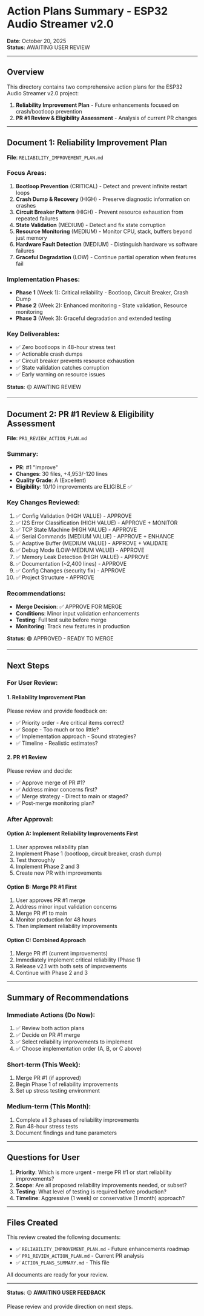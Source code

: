 # Action Plans Summary - ESP32 Audio Streamer v2.0

**Date**: October 20, 2025  
**Status**: AWAITING USER REVIEW  

---

## Overview

This directory contains two comprehensive action plans for the ESP32 Audio Streamer v2.0 project:

1. **Reliability Improvement Plan** - Future enhancements focused on crash/bootloop prevention
2. **PR #1 Review & Eligibility Assessment** - Analysis of current PR changes

---

## Document 1: Reliability Improvement Plan

**File**: `RELIABILITY_IMPROVEMENT_PLAN.md`

### Focus Areas:
1. **Bootloop Prevention** (CRITICAL) - Detect and prevent infinite restart loops
2. **Crash Dump & Recovery** (HIGH) - Preserve diagnostic information on crashes
3. **Circuit Breaker Pattern** (HIGH) - Prevent resource exhaustion from repeated failures
4. **State Validation** (MEDIUM) - Detect and fix state corruption
5. **Resource Monitoring** (MEDIUM) - Monitor CPU, stack, buffers beyond just memory
6. **Hardware Fault Detection** (MEDIUM) - Distinguish hardware vs software failures
7. **Graceful Degradation** (LOW) - Continue partial operation when features fail

### Implementation Phases:
- **Phase 1** (Week 1): Critical reliability - Bootloop, Circuit Breaker, Crash Dump
- **Phase 2** (Week 2): Enhanced monitoring - State validation, Resource monitoring
- **Phase 3** (Week 3): Graceful degradation and extended testing

### Key Deliverables:
- ✅ Zero bootloops in 48-hour stress test
- ✅ Actionable crash dumps
- ✅ Circuit breaker prevents resource exhaustion
- ✅ State validation catches corruption
- ✅ Early warning on resource issues

**Status**: 🟡 AWAITING REVIEW

---

## Document 2: PR #1 Review & Eligibility Assessment

**File**: `PR1_REVIEW_ACTION_PLAN.md`

### Summary:
- **PR**: #1 "Improve"
- **Changes**: 30 files, +4,953/-120 lines
- **Quality Grade**: A (Excellent)
- **Eligibility**: 10/10 improvements are ELIGIBLE ✅

### Key Changes Reviewed:
1. ✅ Config Validation (HIGH VALUE) - APPROVE
2. ✅ I2S Error Classification (HIGH VALUE) - APPROVE + MONITOR
3. ✅ TCP State Machine (HIGH VALUE) - APPROVE
4. ✅ Serial Commands (MEDIUM VALUE) - APPROVE + ENHANCE
5. ✅ Adaptive Buffer (MEDIUM VALUE) - APPROVE + VALIDATE
6. ✅ Debug Mode (LOW-MEDIUM VALUE) - APPROVE
7. ✅ Memory Leak Detection (HIGH VALUE) - APPROVE
8. ✅ Documentation (~2,400 lines) - APPROVE
9. ✅ Config Changes (security fix) - APPROVE
10. ✅ Project Structure - APPROVE

### Recommendations:
- **Merge Decision**: ✅ APPROVE FOR MERGE
- **Conditions**: Minor input validation enhancements
- **Testing**: Full test suite before merge
- **Monitoring**: Track new features in production

**Status**: 🟢 APPROVED - READY TO MERGE

---

## Next Steps

### For User Review:

#### 1. Reliability Improvement Plan
Please review and provide feedback on:
- ✅ Priority order - Are critical items correct?
- ✅ Scope - Too much or too little?
- ✅ Implementation approach - Sound strategies?
- ✅ Timeline - Realistic estimates?

#### 2. PR #1 Review
Please review and decide:
- ✅ Approve merge of PR #1?
- ✅ Address minor concerns first?
- ✅ Merge strategy - Direct to main or staged?
- ✅ Post-merge monitoring plan?

### After Approval:

#### Option A: Implement Reliability Improvements First
1. User approves reliability plan
2. Implement Phase 1 (bootloop, circuit breaker, crash dump)
3. Test thoroughly
4. Implement Phase 2 and 3
5. Create new PR with improvements

#### Option B: Merge PR #1 First
1. User approves PR #1 merge
2. Address minor input validation concerns
3. Merge PR #1 to main
4. Monitor production for 48 hours
5. Then implement reliability improvements

#### Option C: Combined Approach
1. Merge PR #1 (current improvements)
2. Immediately implement critical reliability (Phase 1)
3. Release v2.1 with both sets of improvements
4. Continue with Phase 2 and 3

---

## Summary of Recommendations

### Immediate Actions (Do Now):
1. ✅ Review both action plans
2. ✅ Decide on PR #1 merge
3. ✅ Select reliability improvements to implement
4. ✅ Choose implementation order (A, B, or C above)

### Short-term (This Week):
1. Merge PR #1 (if approved)
2. Begin Phase 1 of reliability improvements
3. Set up stress testing environment

### Medium-term (This Month):
1. Complete all 3 phases of reliability improvements
2. Run 48-hour stress tests
3. Document findings and tune parameters

---

## Questions for User

1. **Priority**: Which is more urgent - merge PR #1 or start reliability improvements?
2. **Scope**: Are all proposed reliability improvements needed, or subset?
3. **Testing**: What level of testing is required before production?
4. **Timeline**: Aggressive (1 week) or conservative (1 month) approach?

---

## Files Created

This review created the following documents:
- ✅ `RELIABILITY_IMPROVEMENT_PLAN.md` - Future enhancements roadmap
- ✅ `PR1_REVIEW_ACTION_PLAN.md` - Current PR analysis
- ✅ `ACTION_PLANS_SUMMARY.md` - This file

All documents are ready for your review.

---

**Status**: 🟡 **AWAITING USER FEEDBACK**

Please review and provide direction on next steps.
